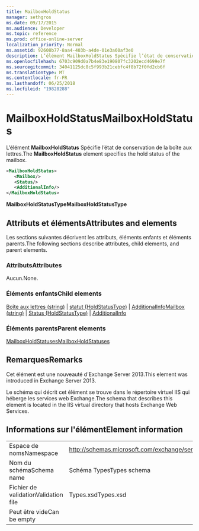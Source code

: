 ```yaml
---
title: MailboxHoldStatus
manager: sethgros
ms.date: 09/17/2015
ms.audience: Developer
ms.topic: reference
ms.prod: office-online-server
localization_priority: Normal
ms.assetid: 92608b77-8aa4-403b-a4de-01e3a60af3e0
description: L’élément MailboxHoldStatus Spécifie l’état de conservation de la boîte aux lettres.
ms.openlocfilehash: 6703c909d0a7b4e83e190807fc3202ecd4699e7f
ms.sourcegitcommit: 34041125dc8c5f993b21cebfc4f8b72f0fd2cb6f
ms.translationtype: MT
ms.contentlocale: fr-FR
ms.lasthandoff: 06/25/2018
ms.locfileid: "19828288"
---
```

# <a name="mailboxholdstatus"></a><span data-ttu-id="3a3ae-103">MailboxHoldStatus</span><span class="sxs-lookup"><span data-stu-id="3a3ae-103">MailboxHoldStatus</span></span>

<span data-ttu-id="3a3ae-104">L’élément **MailboxHoldStatus** Spécifie l’état de conservation de la boîte aux lettres.</span><span class="sxs-lookup"><span data-stu-id="3a3ae-104">The **MailboxHoldStatus** element specifies the hold status of the mailbox.</span></span> 
  
```XML
<MailboxHoldStatus>
   <Mailbox/>
   <Status/>
   <AdditionalInfo/>
</MailboxHoldStatus>
```

<span data-ttu-id="3a3ae-105">**MailboxHoldStatusType**</span><span class="sxs-lookup"><span data-stu-id="3a3ae-105">**MailboxHoldStatusType**</span></span>

## <a name="attributes-and-elements"></a><span data-ttu-id="3a3ae-106">Attributs et éléments</span><span class="sxs-lookup"><span data-stu-id="3a3ae-106">Attributes and elements</span></span>

<span data-ttu-id="3a3ae-107">Les sections suivantes décrivent les attributs, éléments enfants et éléments parents.</span><span class="sxs-lookup"><span data-stu-id="3a3ae-107">The following sections describe attributes, child elements, and parent elements.</span></span>
  
### <a name="attributes"></a><span data-ttu-id="3a3ae-108">Attributs</span><span class="sxs-lookup"><span data-stu-id="3a3ae-108">Attributes</span></span>

<span data-ttu-id="3a3ae-109">Aucun.</span><span class="sxs-lookup"><span data-stu-id="3a3ae-109">None.</span></span>
  
### <a name="child-elements"></a><span data-ttu-id="3a3ae-110">Éléments enfants</span><span class="sxs-lookup"><span data-stu-id="3a3ae-110">Child elements</span></span>

<span data-ttu-id="3a3ae-111">[Boîte aux lettres (string)](mailbox-string.md) | [statut (HoldStatusType)](status-holdstatustype.md) | [AdditionalInfo](additionalinfo.md)</span><span class="sxs-lookup"><span data-stu-id="3a3ae-111">[Mailbox (string)](mailbox-string.md) | [Status (HoldStatusType)](status-holdstatustype.md) | [AdditionalInfo](additionalinfo.md)</span></span>
  
### <a name="parent-elements"></a><span data-ttu-id="3a3ae-112">Éléments parents</span><span class="sxs-lookup"><span data-stu-id="3a3ae-112">Parent elements</span></span>

[<span data-ttu-id="3a3ae-113">MailboxHoldStatuses</span><span class="sxs-lookup"><span data-stu-id="3a3ae-113">MailboxHoldStatuses</span></span>](mailboxholdstatuses.md)
  
## <a name="remarks"></a><span data-ttu-id="3a3ae-114">Remarques</span><span class="sxs-lookup"><span data-stu-id="3a3ae-114">Remarks</span></span>

<span data-ttu-id="3a3ae-115">Cet élément est une nouveauté d'Exchange Server 2013.</span><span class="sxs-lookup"><span data-stu-id="3a3ae-115">This element was introduced in Exchange Server 2013.</span></span>
  
<span data-ttu-id="3a3ae-116">Le schéma qui décrit cet élément se trouve dans le répertoire virtuel IIS qui héberge les services web Exchange.</span><span class="sxs-lookup"><span data-stu-id="3a3ae-116">The schema that describes this element is located in the IIS virtual directory that hosts Exchange Web Services.</span></span>
  
## <a name="element-information"></a><span data-ttu-id="3a3ae-117">Informations sur l'élément</span><span class="sxs-lookup"><span data-stu-id="3a3ae-117">Element information</span></span>

|||
|:-----|:-----|
|<span data-ttu-id="3a3ae-118">Espace de noms</span><span class="sxs-lookup"><span data-stu-id="3a3ae-118">Namespace</span></span>  <br/> |http://schemas.microsoft.com/exchange/services/2006/types  <br/> |
|<span data-ttu-id="3a3ae-119">Nom du schéma</span><span class="sxs-lookup"><span data-stu-id="3a3ae-119">Schema name</span></span>  <br/> |<span data-ttu-id="3a3ae-120">Schéma Types</span><span class="sxs-lookup"><span data-stu-id="3a3ae-120">Types schema</span></span>  <br/> |
|<span data-ttu-id="3a3ae-121">Fichier de validation</span><span class="sxs-lookup"><span data-stu-id="3a3ae-121">Validation file</span></span>  <br/> |<span data-ttu-id="3a3ae-122">Types.xsd</span><span class="sxs-lookup"><span data-stu-id="3a3ae-122">Types.xsd</span></span>  <br/> |
|<span data-ttu-id="3a3ae-123">Peut être vide</span><span class="sxs-lookup"><span data-stu-id="3a3ae-123">Can be empty</span></span>  <br/> ||
   


